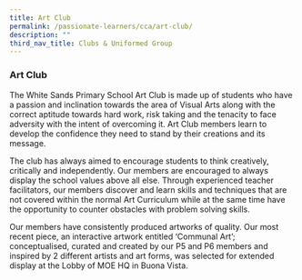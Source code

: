 ```yaml
---
title: Art Club
permalink: /passionate-learners/cca/art-club/
description: ""
third_nav_title: Clubs & Uniformed Group
---
```

### **Art Club**
The White Sands Primary School Art Club is made up of students who have a passion and inclination towards the area of Visual Arts along with the correct aptitude towards hard work, risk taking and the tenacity to face adversity with the intent of overcoming it. Art Club members learn to develop the confidence they need to stand by their creations and its message.  

The club has always aimed to encourage students to think creatively, critically and independently. Our members are encouraged to always display the school values above all else. Through experienced teacher facilitators, our members discover and learn skills and techniques that are not covered within the normal Art Curriculum while at the same time have the opportunity to counter obstacles with problem solving skills.

Our members have consistently produced artworks of quality. Our most recent piece, an interactive artwork entitled ‘Communal Art’; conceptualised, curated and created by our P5 and P6 members and inspired by 2 different artists and art forms, was selected for extended display at the Lobby of MOE HQ in Buona Vista.

